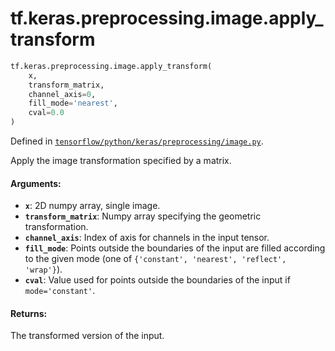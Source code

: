 <div itemscope itemtype="http://developers.google.com/ReferenceObject">
<meta itemprop="name" content="tf.keras.preprocessing.image.apply_transform" />
</div>

# tf.keras.preprocessing.image.apply_transform

``` python
tf.keras.preprocessing.image.apply_transform(
    x,
    transform_matrix,
    channel_axis=0,
    fill_mode='nearest',
    cval=0.0
)
```



Defined in [`tensorflow/python/keras/preprocessing/image.py`](https://www.tensorflow.org/code/tensorflow/python/keras/preprocessing/image.py).

Apply the image transformation specified by a matrix.

#### Arguments:

* <b>`x`</b>: 2D numpy array, single image.
* <b>`transform_matrix`</b>: Numpy array specifying the geometric transformation.
* <b>`channel_axis`</b>: Index of axis for channels in the input tensor.
* <b>`fill_mode`</b>: Points outside the boundaries of the input
        are filled according to the given mode
        (one of `{'constant', 'nearest', 'reflect', 'wrap'}`).
* <b>`cval`</b>: Value used for points outside the boundaries
        of the input if `mode='constant'`.


#### Returns:

The transformed version of the input.